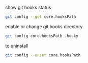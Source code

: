 show git hooks status

```bash
git config --get core.hooksPath
```

enable or change git hooks directory

```bash
git config core.hooksPath .husky
```

to uninstall

```bash
git config --unset core.hooksPath
```